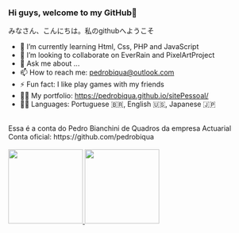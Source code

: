 <!--
**pedroquadros-actuarial/pedroquadros-actuarial** is a ✨ _special_ ✨ repository because its `README.md` (this file) appears on your GitHub profile.

Here are some ideas to get you started:

- 🔭 I’m currently working on ...
- 🌱 I’m currently learning ...
- 👯 I’m looking to collaborate on ...
- 🤔 I’m looking for help with ...
- 💬 Ask me about ...
- 📫 How to reach me: ...
- 😄 Pronouns: ...
- ⚡ Fun fact: ...
-->

### Hi guys, welcome to my GitHub👋
みなさん、こんにちは。私のgithubへようこそ
- 🌱 I’m currently learning Html, Css, PHP and JavaScript
- 👯 I’m looking to collaborate on EverRain and PixelArtProject
- 💬 Ask me about ...
- 📫 How to reach me: pedrobiqua@outlook.com
- ⚡ Fun fact: I like play games with my friends
- 👨‍💻 My portfolio: https://pedrobiqua.github.io/sitePessoal/
- 🧑‍🏫 Languages: Portuguese 🇧🇷, English 🇺🇸, Japanese 🇯🇵

<br>
Essa é a conta do Pedro Bianchini de Quadros da empresa Actuarial
<br>
Conta oficial: https://github.com/pedrobiqua
<br>
<br>
<div>
  <a href="https://github.com/pedroquadros-actuarial">
  <img height="150em" src="https://github-readme-stats.vercel.app/api?username=pedroquadros-actuarial&show_icons=true&theme=algolia&include_all_commits=true&count_private=true"/>
  <img height="150em" src="https://github-readme-stats.vercel.app/api/top-langs/?username=pedroquadros-actuarial&layout=compact&langs_count=7&theme=algolia"/>
</div>
